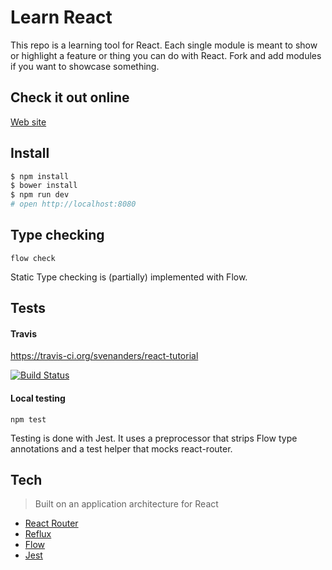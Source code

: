 # Learn React

This repo is a learning tool for React. Each single module is meant to show or highlight a feature or thing you can do with React. Fork and add modules if you want to showcase something. 

## Check it out online

[Web site](https://learnreact.robbestad.com/)

## Install

```sh
$ npm install
$ bower install
$ npm run dev 
# open http://localhost:8080
```

## Type checking

```flow check```

Static Type checking is (partially) implemented with Flow.

## Tests

#### Travis

https://travis-ci.org/svenanders/react-tutorial

[![Build Status](https://travis-ci.org/svenanders/react-tutorial.svg?branch=master)](https://travis-ci.org/svenanders/react-tutorial)

#### Local testing

```npm test```

Testing is done with Jest. It uses a preprocessor that strips Flow type annotations and a test helper that mocks
react-router.

## Tech

> Built on an application architecture for React 
    
- [React Router](https://github.com/rackt/react-router)
- [Reflux](https://www.npmjs.org/package/reflux)
- [Flow](http://flowtype.org/)
- [Jest](https://facebook.github.io/jest/)

